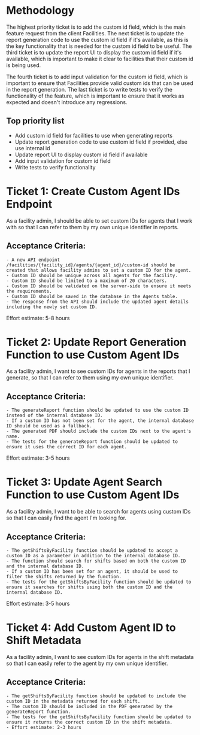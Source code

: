 # Methodology

The highest priority ticket is to add the custom id field, which is the main feature request from the client Facilities. The next ticket is to update the report generation code to use the custom id field if it's available, as this is the key functionality that is needed for the custom id field to be useful. The third ticket is to update the report UI to display the custom id field if it's available, which is important to make it clear to facilities that their custom id is being used.

The fourth ticket is to add input validation for the custom id field, which is important to ensure that Facilities provide valid custom ids that can be used in the report generation. The last ticket is to write tests to verify the functionality of the feature, which is important to ensure that it works as expected and doesn't introduce any regressions.

## Top priority list

- Add custom id field for facilities to use when generating reports
- Update report generation code to use custom id field if provided, else use internal id
- Update report UI to display custom id field if available
- Add input validation for custom id field
- Write tests to verify functionality

# Ticket 1: Create Custom Agent IDs Endpoint

As a facility admin, I should be able to set custom IDs for agents that I work with so that I can refer to them by my own unique identifier in reports.

## Acceptance Criteria:

    - A new API endpoint /facilities/{facility_id}/agents/{agent_id}/custom-id should be created that allows facility admins to set a custom ID for the agent.
    - Custom ID should be unique across all agents for the facility.
    - Custom ID should be limited to a maximum of 20 characters.
    - Custom ID should be validated on the server-side to ensure it meets the requirements.
    - Custom ID should be saved in the database in the Agents table.
    - The response from the API should include the updated agent details including the newly set custom ID.

Effort estimate: 5-8 hours

# Ticket 2: Update Report Generation Function to use Custom Agent IDs

As a facility admin, I want to see custom IDs for agents in the reports that I generate, so that I can refer to them using my own unique identifier.

## Acceptance Criteria:

    - The generateReport function should be updated to use the custom ID instead of the internal database ID.
    - If a custom ID has not been set for the agent, the internal database ID should be used as a fallback.
    - The generated PDF should include the custom IDs next to the agent's name.
    - The tests for the generateReport function should be updated to ensure it uses the correct ID for each agent.

Effort estimate: 3-5 hours

# Ticket 3: Update Agent Search Function to use Custom Agent IDs

As a facility admin, I want to be able to search for agents using custom IDs so that I can easily find the agent I'm looking for.

## Acceptance Criteria:

    - The getShiftsByFacility function should be updated to accept a custom ID as a parameter in addition to the internal database ID.
    - The function should search for shifts based on both the custom ID and the internal database ID.
    - If a custom ID has been set for an agent, it should be used to filter the shifts returned by the function.
    - The tests for the getShiftsByFacility function should be updated to ensure it searches for shifts using both the custom ID and the internal database ID.

Effort estimate: 3-5 hours

# Ticket 4: Add Custom Agent ID to Shift Metadata

As a facility admin, I want to see custom IDs for agents in the shift metadata so that I can easily refer to the agent by my own unique identifier.

## Acceptance Criteria:

    - The getShiftsByFacility function should be updated to include the custom ID in the metadata returned for each shift.
    - The custom ID should be included in the PDF generated by the generateReport function.
    - The tests for the getShiftsByFacility function should be updated to ensure it returns the correct custom ID in the shift metadata.
    - Effort estimate: 2-3 hours
